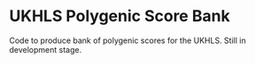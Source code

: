 # UKHLS Polygenic Score Bank
Code to produce bank of polygenic scores for the UKHLS. Still in development stage.